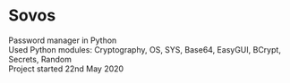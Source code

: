 # Sovos
Password manager in Python  
Used Python modules: Cryptography, OS, SYS, Base64, EasyGUI, BCrypt, Secrets, Random  
Project started 22nd May 2020
